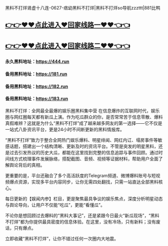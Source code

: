 黑料不打烊肾虚十八连-0627-痞幼黑料不打烊|黑料不打烊so导航zzzttt|881比鸭

## [👉👉♥♥点此进入♥回家线路一♥♥👈👈](https://unpkg.com/182run/index.html)
## [👉👉♥♥点此进入♥回家线路二♥♥👈👈](https://unpkg.com/182-1run/index.html)

#### 永久黑料地址：https://444.run
#### 备用黑料地址：https://181.run
#### 备用黑料地址：https://182.run
#### 备用黑料地址：https://183.run

黑料不打烊：全网最全最爆的娱乐圈黑料集中营
在信息爆炸的互联网时代，娱乐圈与网红圈每天都有新瓜上演。作为吃瓜群众的你，是否常常苦于信息零散、爆料真假难辨？这就是为什么“黑料不打烊”成了越来越多网友的第一选择——它不仅是一站式八卦资讯平台，更是24小时不间断更新的黑料情报库。

“黑料不打烊”致力于整合全网热门娱乐爆料、明星绯闻、网红内讧、塌房事件等敏感话题，搭建出一个结构清晰、更新及时的资讯平台。不管是突发的明星黑料，还是过去引发热议的历史大瓜，都能在这里找到完整的信息追踪与事件回顾。通过时间线方式梳理事件发展脉络，搭配截图、音频、视频等证据材料，帮助用户全面了解舆论背后的真相。

更重要的是，平台还融合了多个高活跃度的Telegram频道、微博爆料账号与短视频爆点资源，实现多平台内容同步，让你无需四处翻找，只需一站直达全部黑料核心。

每日更新的【娱闻内参】栏目，更是聚焦最具争议的娱乐焦点，深度分析明星动态与舆论导向，让用户不仅能“吃瓜”，更能“看懂瓜”。

不论你是想回顾过去爆料的“黑料大事记”，还是紧跟今日最火“新瓜现场”，“黑料不打烊”都为你提供最具密度的信息体验。在这里，没有冷场，只有新料；没有废话，只有爆点。

立即收藏“黑料不打烊”，让你不错过任何一次圈内大地震。






